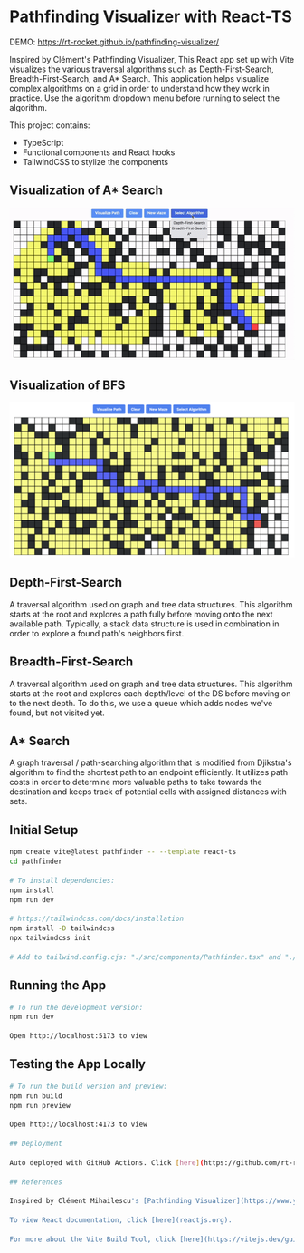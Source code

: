 # Pathfinding Visualizer with React-TS

DEMO: https://rt-rocket.github.io/pathfinding-visualizer/

Inspired by Clément's Pathfinding Visualizer, This React app set up with Vite visualizes the various traversal algorithms such as Depth-First-Search, Breadth-First-Search, and A* Search.
This application helps visualize complex algorithms on a grid in order to understand how they work in practice. Use the algorithm dropdown menu before running to select the algorithm.

This project contains:
- TypeScript
- Functional components and React hooks
- TailwindCSS to stylize the components 

## Visualization of A* Search
![](https://github.com/rt-rocket/pathfinding-visualizer/blob/main/public/astar.gif)

## Visualization of BFS
![](https://github.com/rt-rocket/pathfinding-visualizer/blob/main/public/bfs.png)

## Depth-First-Search

A traversal algorithm  used on graph and tree data structures. This algorithm starts at the root and explores a path fully before moving onto the next available path. Typically, a stack data structure is used in combination in order to explore a found path's neighbors first.

## Breadth-First-Search

A traversal algorithm used on graph and tree data structures. This algorithm starts at the root and explores each depth/level of the DS
before moving on to the next depth. To do this, we use a queue which adds nodes we've found, but not visited yet.

## A* Search

A graph traversal / path-searching algorithm that is modified from Djikstra's algorithm to find the shortest path to an endpoint efficiently. It utilizes path costs in order to determine more valuable paths to take towards the destination and keeps track of potential cells with assigned distances with sets.

## Initial Setup

```bash
npm create vite@latest pathfinder -- --template react-ts
cd pathfinder

# To install dependencies:
npm install
npm run dev

# https://tailwindcss.com/docs/installation
npm install -D tailwindcss
npx tailwindcss init

# Add to tailwind.config.cjs: "./src/components/Pathfinder.tsx" and "./src/components/Cell.tsx"
```

## Running the App
```bash
# To run the development version:
npm run dev

Open http://localhost:5173 to view
```

## Testing the App Locally
```bash
# To run the build version and preview:
npm run build
npm run preview

Open http://localhost:4173 to view

## Deployment

Auto deployed with GitHub Actions. Click [here](https://github.com/rt-rocket/pathfinding-visualizer/blob/main/.github/workflows/deploy.yml) to view workflow.

## References

Inspired by Clément Mihailescu's [Pathfinding Visualizer](https://www.youtube.com/watch?v=msttfIHHkak).

To view React documentation, click [here](reactjs.org).

For more about the Vite Build Tool, click [here](https://vitejs.dev/guide/).

